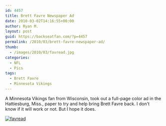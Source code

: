 ```yaml
---
id: 4457
title: Brett Favre Newspaper Ad
date: 2010-03-02T14:16:55+00:00
author: Ryan M.
layout: post
guid: https://backseatfan.com/?p=4457
permalink: /2010/03/brett-favre-newspaper-ad/
thumb:
  - /images/2010/03/favread.jpg
categories:
  - NFL
  - Pics
tags:
  - Brett Favre
  - Minnesota Vikings
---
```


<div class="entry">
  <p>
    A Minnesota Vikings fan from Wisconsin, took out a full-page color ad in the Hattiesburg, Miss., paper to try and help bring Brett Favre back. I don't know if it will work or not. But I hope it does.
  </p>

  <p>
    <a href="/images/2010/03/favread.jpg"><img class="size-full wp-image-4458 alignnone" title="favread" src="/images/2010/03/favread.jpg" alt="favread" width="500" height="1050" srcset="/images/2010/03/favread.jpg 500w, /images/2010/03/favread-487x1024.jpg 487w" sizes="(max-width: 500px) 100vw, 500px" /></a>
  </p>
</div>
